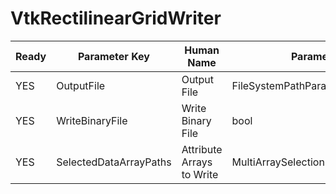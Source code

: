 # VtkRectilinearGridWriter

| Ready | Parameter Key | Human Name | Parameter Type | Parameter Class |
|-------|---------------|------------|-----------------|----------------|
| YES | OutputFile | Output File | FileSystemPathParameter::ValueType | FileSystemPathParameter |
| YES | WriteBinaryFile | Write Binary File | bool | BoolParameter |
| YES | SelectedDataArrayPaths | Attribute Arrays to Write | MultiArraySelectionParameter::ValueType | MultiArraySelectionParameter |
